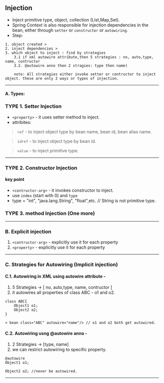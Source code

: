 ## Injection
- Inject primitive type, object, collection (List,Map,Set).
- Spring Context is also responsible for injection dependencies in the bean, either through `setter` or `constructor` or `autowiring`.
- Step:
```
1. object created > 
2. inject dependencies >
3. which object to inject : find by strategies 
    3.1 if xml autowire attribute,then 5 strategies : no, auto,type, name, contructor 
    3.2. @autowire anno then 2 stragies: type then name)
    
    note: All strategies either invoke setter or contructor to inject object. these are only 2 ways or types of injection.
```
***
#### A. Types:
### TYPE 1. Setter Injection
- `<property>` - it uses setter method to inject.
- attribites: 
> `ref` - to inject object type by bean name, bean id, bean alias name.

> `idref` - to inject object type by bean id.

> `value` - to inject primitive type.

***
### TYPE 2. Constructor Injection
#### key point
- `<contructor-arg>` - it invokes constructor to inject.
- use `index` (start with 0) and `type`
- type = "int", "java.lang.String", "float",etc.  // String is not primitive type.

### TYPE 3. method Injection (One more)

***

### B. Explicit injection
1. `<contructor-arg>` - explicitly use it for each property
2. `<property>` - explicitly use it for each property


***
### C. Strategies for Autowiring (Implicit injection)
#### C.1. Autowiring in XML using autowire attribute - 
1. 5 Strategies -> [ no, auto,type, name, contructor ]
2. it autowires all properties of class ABC - o1 and o2.
```
class ABC{
    Object1 o1;
    Object2 o2;
}

< bean class="ABC" autowire="name"/> // o1 and o2 both get autowired.
```

#### C.2. Autowiring usng @autowire anno - 
1. 2 Strategies -> [type, name]
2. we can restrict autowiring to specific property.
```
@autowire 
Object1 o1;

Object2 o2; //never be autowired.
```
***

